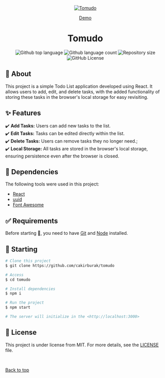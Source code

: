 <div align="center" id="top"> 
  <a href="https://tomudo.onrender.com"><img src="https://img.icons8.com/color/96/todo-list--v1.png" alt="Tomudo" /></a>

  <a href="https://tomudo.onrender.com">Demo</a>
</div>

<h1 align="center">Tomudo</h1>

<p align="center">
  <img alt="Github top language" src="https://img.shields.io/github/languages/top/cakirburak/tomudo?color=56BEB8">

  <img alt="Github language count" src="https://img.shields.io/github/languages/count/cakirburak/tomudo?color=56BEB8">

  <img alt="Repository size" src="https://img.shields.io/github/repo-size/cakirburak/tomudo?color=56BEB8">

  <img alt="GitHub License" src="https://img.shields.io/github/license/cakirburak/tomudo?color=56BEB8">


</p>


## :dart: About ##

This project is a simple Todo List application developed using React. It allows users to add, edit, and delete tasks, with the added functionality of storing these tasks in the browser's local storage for easy revisiting.

## :sparkles: Features ##

:heavy_check_mark: **Add Tasks:** Users can add new tasks to the list.\
:heavy_check_mark: **Edit Tasks:** Tasks can be edited directly within the list.\
:heavy_check_mark: **Delete Tasks:** Users can remove tasks they no longer need.;\
:heavy_check_mark: **Local Storage:** All tasks are stored in the browser's local storage, ensuring persistence even after the browser is closed.

## :rocket: Dependencies ##

The following tools were used in this project:

- [React](https://pt-br.reactjs.org/)
- [uuid](https://www.npmjs.com/package/uuid)
- [Font Awesome](https://fontawesome.com/docs/web/use-with/react/)

## :white_check_mark: Requirements ##

Before starting :checkered_flag:, you need to have [Git](https://git-scm.com) and [Node](https://nodejs.org/en/) installed.

## :checkered_flag: Starting ##

```bash
# Clone this project
$ git clone https://github.com/cakirburak/tomudo

# Access
$ cd tomudo

# Install dependencies
$ npm i

# Run the project
$ npm start

# The server will initialize in the <http://localhost:3000>
```

## :memo: License ##

This project is under license from MIT. For more details, see the [LICENSE](LICENSE.md) file.

&#xa0;

<a href="#top">Back to top</a>
